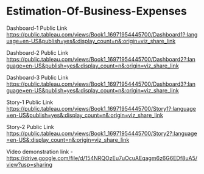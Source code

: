 # Estimation-Of-Business-Expenses
Dashboard-1 Public Link https://public.tableau.com/views/Book1_16971954445700/Dashboard1?:language=en-US&publish=yes&:display_count=n&:origin=viz_share_link

Dashboard-2 Public Link https://public.tableau.com/views/Book1_16971954445700/Dashboard2?:language=en-US&publish=yes&:display_count=n&:origin=viz_share_link

Dashboard-3 Public Link https://public.tableau.com/views/Book1_16971954445700/Dashboard3?:language=en-US&publish=yes&:display_count=n&:origin=viz_share_link

Story-1 Public Link https://public.tableau.com/views/Book1_16971954445700/Story1?:language=en-US&publish=yes&:display_count=n&:origin=viz_share_link

Story-2 Public Link https://public.tableau.com/views/Book1_16971954445700/Story2?:language=en-US&:display_count=n&:origin=viz_share_link

Video demonstration link - https://drive.google.com/file/d/154NRQOzEu7uOcuAEqagm6z6G6EDf8uA5/view?usp=sharing
